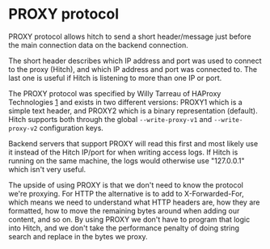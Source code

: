 # PROXY protocol

PROXY protocol allows hitch to send a short header/message just before the main
connection data on the backend connection.

The short header describes which IP address and port was used to connect to
the proxy (Hitch), and which IP address and port was connected to. The last
one is useful if Hitch is listening to more than one IP or port.

The PROXY protocol was specified by Willy Tarreau of HAProxy
Technologies [1] and exists in two different versions: PROXY1 which is
a simple text header, and PROXY2 which is a binary representation
(default). Hitch supports both through the global `--write-proxy-v1`
and `--write-proxy-v2` configuration keys.

Backend servers that support PROXY will read this first and most likely use
it instead of the Hitch IP/port for when writing access logs. If Hitch is
running on the same machine, the logs would otherwise use "127.0.0.1" which
isn't very useful.

The upside of using PROXY is that we don't need to know the protocol we're
proxying. For HTTP the alternative is to add to X-Forwarded-For, which means
we need to understand what HTTP headers are, how they are formatted, how to move
the remaining bytes around when adding our content, and so on.  By using PROXY
we don't have to program that logic into Hitch, and we don't take the
performance penalty of doing string search and replace in the bytes we proxy.



[1]: http://www.haproxy.org/download/1.5/doc/proxy-protocol.txt
